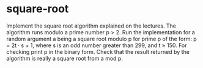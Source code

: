 # square-root

Implement the square root algorithm explained on the lectures. The
algorithm runs modulo a prime number p > 2.
Run the implementation for a random argument a being a square root modulo p
for prime p of the form:
p = 2t · s + 1,
where s is an odd number greater than 299, and t ≥ 150. For checking print p
in the binary form. Check that the result returned by the algorithm is really a
square root from a mod p.